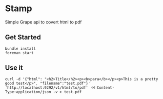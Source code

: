 Stamp
=====

Simple Grape api to covert html to pdf

Get Started
-----------

```
bundle install
foreman start
```

Use it
------

```
curl -d '{"html": "<h2>Title</h2><p><b>para</b></p><p>This is a pretty good test</p>", "filename":"test.pdf"}' 'http://localhost:9292/v1/html/to/pdf' -H Content-Type:application/json -v > test.pdf
```